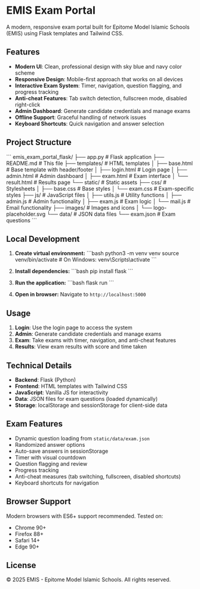 # EMIS Exam Portal

A modern, responsive exam portal built for Epitome Model Islamic Schools (EMIS) using Flask templates and Tailwind CSS.

## Features

- **Modern UI**: Clean, professional design with sky blue and navy color scheme
- **Responsive Design**: Mobile-first approach that works on all devices
- **Interactive Exam System**: Timer, navigation, question flagging, and progress tracking
- **Anti-cheat Features**: Tab switch detection, fullscreen mode, disabled right-click
- **Admin Dashboard**: Generate candidate credentials and manage exams
- **Offline Support**: Graceful handling of network issues
- **Keyboard Shortcuts**: Quick navigation and answer selection

## Project Structure

\`\`\`
emis_exam_portal_flask/
├── app.py                 # Flask application
├── README.md             # This file
├── templates/            # HTML templates
│   ├── base.html        # Base template with header/footer
│   ├── login.html       # Login page
│   ├── admin.html       # Admin dashboard
│   ├── exam.html        # Exam interface
│   └── result.html      # Results page
└── static/              # Static assets
    ├── css/             # Stylesheets
    │   ├── base.css     # Base styles
    │   └── exam.css     # Exam-specific styles
    ├── js/              # JavaScript files
    │   ├── utils.js     # Utility functions
    │   ├── admin.js     # Admin functionality
    │   ├── exam.js      # Exam logic
    │   └── mail.js      # Email functionality
    ├── images/          # Images and icons
    │   └── logo-placeholder.svg
    └── data/            # JSON data files
        └── exam.json    # Exam questions
\`\`\`

## Local Development

1. **Create virtual environment:**
   \`\`\`bash
   python3 -m venv venv
   source venv/bin/activate  # On Windows: venv\Scripts\activate
   \`\`\`

2. **Install dependencies:**
   \`\`\`bash
   pip install flask
   \`\`\`

3. **Run the application:**
   \`\`\`bash
   flask run
   \`\`\`

4. **Open in browser:**
   Navigate to `http://localhost:5000`

## Usage

1. **Login**: Use the login page to access the system
2. **Admin**: Generate candidate credentials and manage exams
3. **Exam**: Take exams with timer, navigation, and anti-cheat features
4. **Results**: View exam results with score and time taken

## Technical Details

- **Backend**: Flask (Python)
- **Frontend**: HTML templates with Tailwind CSS
- **JavaScript**: Vanilla JS for interactivity
- **Data**: JSON files for exam questions (loaded dynamically)
- **Storage**: localStorage and sessionStorage for client-side data

## Exam Features

- Dynamic question loading from `static/data/exam.json`
- Randomized answer options
- Auto-save answers in sessionStorage
- Timer with visual countdown
- Question flagging and review
- Progress tracking
- Anti-cheat measures (tab switching, fullscreen, disabled shortcuts)
- Keyboard shortcuts for navigation

## Browser Support

Modern browsers with ES6+ support recommended. Tested on:
- Chrome 90+
- Firefox 88+
- Safari 14+
- Edge 90+

## License

© 2025 EMIS - Epitome Model Islamic Schools. All rights reserved.
